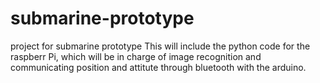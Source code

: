 # submarine-prototype
project for submarine prototype
This will include the python code for the raspberr Pi, which will be in charge of image recognition and communicating position and attitute through bluetooth with the arduino.
